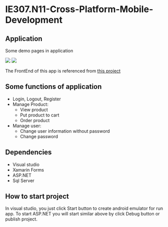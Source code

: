 # IE307.N11-Cross-Platform-Mobile-Development
## Application
Some demo pages in application

![][Login Page] ![][Home Page]

The FrontEnd of this app is referenced from [this project][Reference Project]
## Some functions of application

* Login, Logout, Register
* Manage Product:
    * View product 
    * Put product to cart
    * Order product
* Manage user:
    * Change user information without password
    * Change password
## Dependencies
* Visual studio
* Xamarin Forms
* ASP.NET
* Sql Server

## How to start project

In visual studio, you just click Start button to create android emulator for run app.
To start ASP.NET you will start similar above by click Debug button or publish project.

[Login Page]: ./Assets/LoginPage.png
[Home Page]: ./Assets/HomePage.png
[Reference Project]: https://github.com/exendahal/ecommerceXF
